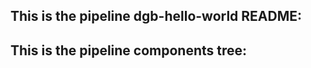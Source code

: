 ## This is the pipeline dgb-hello-world README:
## This is the pipeline components tree:
```bash
```
